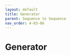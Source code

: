 ```yaml
---
layout: default
title: Generator
parent: Sequence to Sequence
nav_order: 4-03-06
---
```


# Generator

